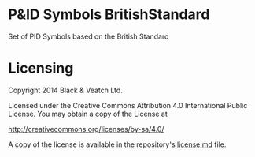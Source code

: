 P&ID Symbols BritishStandard
============================

Set of PID Symbols based on the British Standard


Licensing
==============================
Copyright 2014 Black & Veatch Ltd.

Licensed under the Creative Commons Attribution 4.0 International Public License. You may obtain a copy of the License at

http://creativecommons.org/licenses/by-sa/4.0/

A copy of the license is available in the repository's <a href="https://raw.github.com/BVLtd/PID-Symbols-BritishStandard/master/License.md">license.md</a> file.
